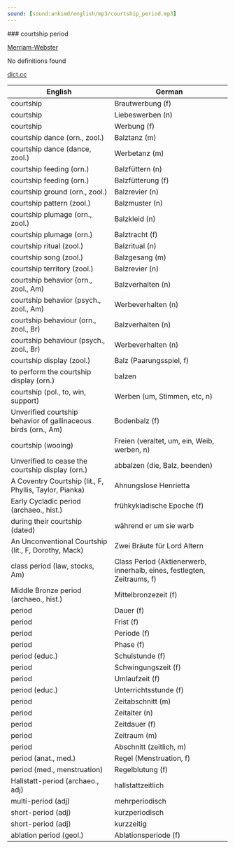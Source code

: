 ```yaml
---
sound: [sound:ankimd/english/mp3/courtship_period.mp3]
---
```


\### courtship period

[Merriam-Webster](https://www.merriam-webster.com/dictionary/courtship+period)

No definitions found

[dict.cc](https://www.dict.cc/courtship+period)

| English        | German       |
| -------------- | ------------ |
| courtship | Brautwerbung (f) |
| courtship | Liebeswerben (n) |
| courtship | Werbung (f) |
| courtship dance (orn., zool.) | Balztanz (m) |
| courtship dance (dance, zool.) | Werbetanz (m) |
| courtship feeding (orn.) | Balzfüttern (n) |
| courtship feeding (orn.) | Balzfütterung (f) |
| courtship ground (orn., zool.) | Balzrevier (n) |
| courtship pattern (zool.) | Balzmuster (n) |
| courtship plumage (orn., zool.) | Balzkleid (n) |
| courtship plumage (orn.) | Balztracht (f) |
| courtship ritual (zool.) | Balzritual (n) |
| courtship song (zool.) | Balzgesang (m) |
| courtship territory (zool.) | Balzrevier (n) |
| courtship behavior (orn., zool., Am) | Balzverhalten (n) |
| courtship behavior (psych., zool., Am) | Werbeverhalten (n) |
| courtship behaviour (orn., zool., Br) | Balzverhalten (n) |
| courtship behaviour (psych., zool., Br) | Werbeverhalten (n) |
| courtship display (zool.) | Balz (Paarungsspiel, f) |
| to perform the courtship display (orn.) | balzen |
| courtship (pol., to, win, support) | Werben (um, Stimmen, etc, n) |
| Unverified courtship behavior of gallinaceous birds (orn., Am) | Bodenbalz (f) |
| courtship (wooing) | Freien (veraltet, um, ein, Weib, werben, n) |
| Unverified to cease the courtship display (orn.) | abbalzen (die, Balz, beenden) |
| A Coventry Courtship (lit., F, Phyllis, Taylor, Pianka) | Ahnungslose Henrietta |
| Early Cycladic period <EC period> (archaeo., hist.) | frühkykladische Epoche (f) |
| during their courtship (dated) | während er um sie warb |
| An Unconventional Courtship (lit., F, Dorothy, Mack) | Zwei Bräute für Lord Altern |
| class period (law, stocks, Am) | Class Period (Aktienerwerb, innerhalb, eines, festlegten, Zeitraums, f) |
| Middle Bronze period <MB period> (archaeo., hist.) | Mittelbronzezeit <MB-Zeit> (f) |
| period | Dauer (f) |
| period | Frist (f) |
| period | Periode (f) |
| period | Phase (f) |
| period (educ.) | Schulstunde (f) |
| period | Schwingungszeit (f) |
| period | Umlaufzeit (f) |
| period (educ.) | Unterrichtsstunde (f) |
| period | Zeitabschnitt (m) |
| period | Zeitalter (n) |
| period | Zeitdauer (f) |
| period | Zeitraum (m) |
| period | Abschnitt (zeitlich, m) |
| period (anat., med.) | Regel (Menstruation, f) |
| period (med., menstruation) | Regelblutung (f) |
| Hallstatt-period (archaeo., adj) | hallstattzeitlich |
| multi-period (adj) | mehrperiodisch |
| short-period (adj) | kurzperiodisch |
| short-period (adj) | kurzzeitig |
| ablation period (geol.) | Ablationsperiode (f) |
